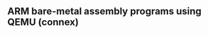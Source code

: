 ARM bare-metal assembly programs using QEMU (connex)
----------------------------------------------------

